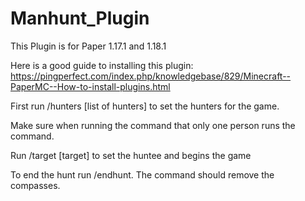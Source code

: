 # Manhunt_Plugin

This Plugin is for Paper 1.17.1 and 1.18.1

Here is a good guide to installing this plugin: https://pingperfect.com/index.php/knowledgebase/829/Minecraft--PaperMC--How-to-install-plugins.html

First run /hunters [list of hunters] to set the hunters for the game.

Make sure when running the command that only one person runs the command.

Run /target [target] to set the huntee and begins the game

To end the hunt run /endhunt. The command should remove the compasses.
